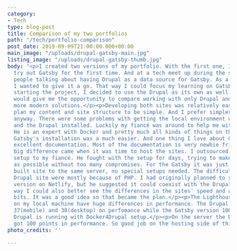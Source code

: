 ```yaml
---
category:
- Tech
type: blog-post
title: Comparison of my two portfolios
path: "/tech/portfolio-comparison"
post_date: 2019-09-09T21:00:00.000+00:00
main_image: "/uploads/drupal-gatsby-main.jpg"
listing_image: "/uploads/drupal-gatsby-thumb.jpg"
body: "<p>I created two versions of my portfolio. With the first one, I wanted to
  try out Gatsby for the first time. And at a tech meet up during the summer I heard
  people talking about having Drupal as a data source for Gatsby. As a Drupal developer,
  I wanted to give it a go. That way I could focus my learning on Gatsby.</p><p>After
  starting the project, I decided to use the Drupal as its own as well. Because it
  would give me the opportunity to compare working with only Drupal and working with
  more modern solutions.</p><p>Developing both sites was relatively easy since I could
  plan my content and site structure to be simple. And I prefer simpler solutions,
  anyway. There were some problems with getting the local environment up and running
  and the Drupal installed. Luckily my fiancé was around to help me with those issues.
  He is an expert with Docker and pretty much all kinds of things on the server-side.
  Gatsby's installation was a much easier. And one thing I love about Gatsby is its
  excellent documentation. Most of the documentation is very newbie friendly.</p><p>The
  big difference came when it was time to host the sites. I outsourced the hosting
  setup to my fiancé. He fought with the setup for days, trying to make it as good
  as possible without too many compromises. For the Gatsby it was just to put the
  built site to the same server, no special setups needed. The difficulties with the
  Drupal site were mostly because of PHP. I had originally planned to set up the Gatsby
  version on Netlify, but he suggested it could coexist with the Drupal site. That
  way I could also better see the differences in the sites' speed and all those juicy
  bits. It was a good idea so that became the plan.</p><p>The Lighthouse audit results
  on my local machine have huge differences in performance. The Drupal version got
  37(mobile) and 38(desktop) on perfomance while the Gatsby version 100 on both. The
  Drupal is running with Docker4Drupal setup.</p><p>On the server the Drupal version
  got 100 points in performance. So good job on the hosting side of things.</p>"
photo_credits: ''

---
```

